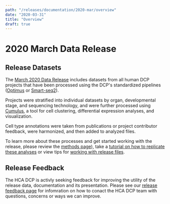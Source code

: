 ```yaml
---
path: "/releases/documentation/2020-mar/overview"
date: "2020-03-31"
title: "Overview"
draft: true
---
```


# 2020 March Data Release 


## Release Datasets


The [March 2020 Data Release](./) includes datasets from all human DCP projects that have been processed using the DCP's standardized pipelines ([Optimus](/pipelines/optimus-workflow) or [Smart-seq2](/pipelines/smart-seq2-workflow)). 

Projects were stratified into individual datasets by organ, developmental stage, and sequencing technology, and were further processed using [Cumulus](https://cumulus.readthedocs.io/en/latest/cumulus.html#), a tool for cell clustering, differential expression analyses, and visualization.
 
 Cell type annotations were taken from publications or project contributor feedback, were harmonized, and then added to analyzed files.

To learn more about these processes and get started working with the release, please review the [methods page](methods.md)), take a [tutorial on how to replicate these analyses](/releases/2020-mar/replicating-the-hca-dcp-release-analysis) or view tips for [working with release files](/releases/2020-mar/working-with-release-files). 



## Release Feedback

The HCA DCP is activly seeking feedback for improving the utility of the release data, documentation and its presentation. Please see our [release feedback page](/releases/2020-mar/feedback) for infomration on how to conact the HCA DCP team with questions, concerns or ways we can improve. 
